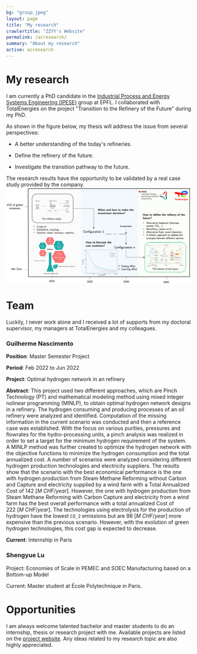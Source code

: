 ```yaml
---
bg: "group.jpeg"
layout: page
title: "My research"
crawlertitle: "ZZYY's Website"
permalink: /acresearch/
summary: "About my research"
active: acresearch
---
```


# My research
I am currently a PhD candidate in the [Industrial Process and Energy Systems Engineering (IPESE)](https://www.epfl.ch/labs/ipese/) group at EPFL. I collaborated with TotalEnergies on the project "Transition to the Refinery of the Future" during my PhD.

As shown in the figure below, my thesis will address the issue from several perspectives:

- A better understanding of the today's refineries.

- Define the refinery of the future.

- Investigate the transition pathway to the future.

The research results have the opportunity to be validated by a real case study provided by the company.
![Refienry Process](/assets/images/Research/research_slide.png)

# Team
Luckily, I never work alone and I received a lot of supports from my doctoral supervisor, my managers at TotalEnergies and my colleagues.
### Guilherme Nascimento

**Position**: Master Semester Project

**Period**: Feb 2022 to Jun 2022

**Project**: Optimal hydrogen network in an refinery

**Abstract**: This project used two different approaches, which are Pinch Technology (PT) and mathematical modeling method using mixed integer nolinear programming (MINLP), to obtain optimal hydrogen network designs in a refinery. The hydrogen consuming and producing processes of an oil refinery were analyzed and identified. Computation of the missing information in the current scenario was conducted and then a reference case was established. With the focus on various purities, pressures and flowrates for the hydro-processing units, a pinch analysis was realized in order to set a target for the minimum hydrogen requirement of the system. A MINLP method was further created to optimize the hydrogen network with the objective functions to minimize the hydrogen consumption and the total annualized cost. A number of scenarios were analyzed considering different hydrogen production technologies and electricity suppliers. The results show that the scenario with the best economical performance is the one with hydrogen production from Steam Methane Reforming without Carbon and Capture and electricity supplied by a wind farm with a Total Annualized Cost of $142\:[M\:CHF/year]$. However, the one with hydrogen production from Steam Methane Reforming with Carbon Capture and electricity from a wind farm has the best overall performance with a total annualized Cost of $222\:[M\:CHF/year]$. The technologies using electrolysis for the production of hydrogen have the lowest `CO_2` emissions but are $98\:[M\:CHF/year]$ more expensive than the previous scenario. However, with the evolution of green hydrogen technologies, this cost gap is expected to decrease. 

**Current**: Internship in Paris

### Shengyue Lu

Project: Economies of Scale in PEMEC and SOEC Manufacturing based on a Bottom-up Model

Current: Master student at École Polytechnique in Paris.

# Opportunities
I am always welcome talented bachelor and master students to do an internship, thesis or research project with me. Available projects are listed on the [project website](https://yizhao1101.github.io/researchproposal/). Any ideas related to my research topic are also highly appreciated.